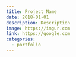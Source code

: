 ```yaml
---
title: Project Name
date: 2018-01-01
description: Description
image: https://imgur.com
link: https://google.com
categories:
  - portfolio
---
```

